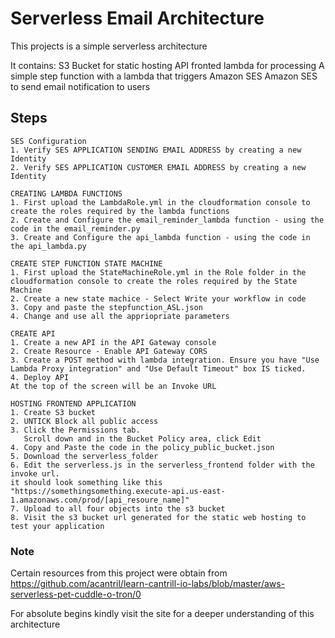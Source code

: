 # Serverless Email Architecture
This projects is a simple serverless architecture

It contains:
    S3 Bucket for static hosting
    API fronted lambda for processing
    A simple step function with a lambda that triggers Amazon SES
    Amazon SES to send email notification to users

## Steps
    SES Configuration
    1. Verify SES APPLICATION SENDING EMAIL ADDRESS by creating a new Identity
    2. Verify SES APPLICATION CUSTOMER EMAIL ADDRESS by creating a new Identity

    CREATING LAMBDA FUNCTIONS
    1. First upload the LambdaRole.yml in the cloudformation console to create the roles required by the lambda functions
    2. Create and Configure the email_reminder_lambda function - using the code in the email_reminder.py
    3. Create and Configure the api_lambda function - using the code in the api_lambda.py

    CREATE STEP FUNCTION STATE MACHINE
    1. First upload the StateMachineRole.yml in the Role folder in the cloudformation console to create the roles required by the State Machine
    2. Create a new state machice - Select Write your workflow in code 
    3. Copy and paste the stepfunction_ASL.json
    4. Change and use all the appriopriate parameters

    CREATE API
    1. Create a new API in the API Gateway console
    2. Create Resource - Enable API Gateway CORS
    3. Create a POST method with lambda integration. Ensure you have "Use Lambda Proxy integration" and "Use Default Timeout" box IS ticked.
    4. Deploy API
    At the top of the screen will be an Invoke URL

    HOSTING FRONTEND APPLICATION
    1. Create S3 bucket
    2. UNTICK Block all public access
    3. Click the Permissions tab.
       Scroll down and in the Bucket Policy area, click Edit
    4. Copy and Paste the code in the policy_public_bucket.json
    5. Download the serverless_folder
    6. Edit the serverless.js in the serverless_frontend folder with the invoke url.
    it should look something like this "https://somethingsomething.execute-api.us-east-1.amazonaws.com/prod/[api_resoure_name]"
    7. Upload to all four objects into the s3 bucket
    8. Visit the s3 bucket url generated for the static web hosting to test your application

### Note
Certain resources from this project were obtain from https://github.com/acantril/learn-cantrill-io-labs/blob/master/aws-serverless-pet-cuddle-o-tron/0

For absolute begins kindly visit the site for a deeper understanding of this architecture
